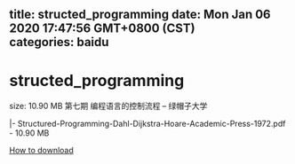 
title: structed_programming
date: Mon Jan 06 2020 17:47:56 GMT+0800 (CST)    
categories: baidu
---

# structed_programming
size: 10.90 MB
 第七期 编程语言的控制流程 – 绿帽子大学
 
|- Structured-Programming-Dahl-Dijkstra-Hoare-Academic-Press-1972.pdf - 10.90 MB

[How to download](https://bpcam.bemobtrk.com/go/2ceec3aa-1ca2-46d6-b9ff-aaa5c184517c?jno=1396)